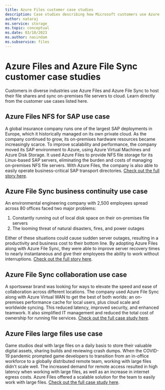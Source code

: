 ```yaml
---
title: Azure Files customer case studies
description: Case studies describing how Microsoft customers use Azure Files and Azure File Sync in different industries.
author: nataraj
ms.service: storage
ms.topic: conceptual
ms.date: 03/10/2023
ms.author: nasindam
ms.subservice: files
---
```


# Azure Files and Azure File Sync customer case studies

Customers in diverse industries use Azure Files and Azure File Sync to host their file shares and sync on-premises file servers to cloud. Learn directly from the customer use cases listed here.

## Azure Files NFS for SAP use case

A global insurance company runs one of the largest SAP deployments in Europe, which it historically managed on its own private cloud. As the company continued to grow, its on-premises hardware resources became increasingly scarce. To improve scalability and performance, the company moved its SAP environment to Azure, using Azure Virtual Machines and Azure Disk Storage. It used Azure Files to provide NFS file storage for its Linux-based SAP servers, eliminating the burden and costs of managing on-premises NFS file servers. With Azure Files, the company is also able to easily operate business-critical SAP transport directories. [Check out the full story here](https://customers.microsoft.com/story/1557513300029587275-munichre-insurance-sap-on-azure).

## Azure File Sync business continuity use case

An environmental engineering company with 2,500 employees spread across 80 offices faced two major problems:
1. Constantly running out of local disk space on their on-premises file servers 
2. The looming threat of natural disasters, fires, and power outages

Either of these situations could cause sudden server outages, resulting in a productivity and business cost to their bottom line. By adopting Azure Files along with Azure File Sync, they were able to improve server recovery times to nearly instantaneous and give their employees the ability to work without interruptions. [Check out the full story here](https://customers.microsoft.com/story/1366262928243552238-kleinfelder-professional-services-infrastructure).

## Azure File Sync collaboration use case

A sportswear brand was looking for ways to elevate the speed and ease of collaboration across different locations. The company used Azure File Sync along with Azure Virtual WAN to get the best of both worlds: an on-premises performance cache for local users, plus cloud scale and worldwide syncing. This reduced latency, improved security, and enhanced teamwork. It also simplified IT management and reduced the total cost of ownership for running file services. [Check out the full case study here](https://customers.microsoft.com/story/1384243648504800717-puma-consumer-goods-azure-virtual-wan).

## Azure Files large files use case

 Game studios deal with large files on a daily basis to store their valuable digital assets, sharing builds and reviewing crash dumps. When the COVID-19 pandemic prompted game developers to transition from an in-office workforce to a globally distributed remote team, working with large files didn’t scale well. The increased demand for remote access resulted in high latency when working with large files, as well as an increase in internet egress costs. Azure Files offered a scalable solution for the team to easily work with large files. [Check out the full case study here](https://developer.microsoft.com/games/blog/how-to-transfer-large-files-in-a-distributed-environment/?OCID=AID3029701&).